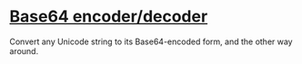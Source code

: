 # [Base64 encoder/decoder](https://mothereff.in/base64)

Convert any Unicode string to its Base64-encoded form, and the other way around.


